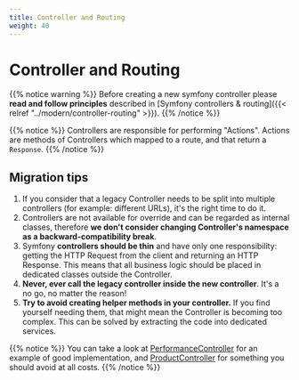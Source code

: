 ```yaml
---
title: Controller and Routing
weight: 40
---
```


# Controller and Routing

{{% notice warning %}}
Before creating a new symfony controller please **read and follow principles** described in [Symfony controllers & routing]({{< relref "../modern/controller-routing" >}}).
{{% /notice %}}

{{% notice %}}
Controllers are responsible for performing "Actions". Actions are methods of Controllers which mapped to a route, and that return a `Response`.
{{% /notice %}}

## Migration tips
1. If you consider that a legacy Controller needs to be split into multiple controllers (for example: different URLs), it's the right time to do it.
2. Controllers are not available for override and can be regarded as internal classes, therefore **we don't consider changing Controller's namespace as a backward-compatibility break**.
3. Symfony **controllers should be thin** and have only one responsibility: getting the HTTP Request from the client and returning an HTTP Response. This means that all business logic should be placed in dedicated classes outside the Controller.
4. **Never, ever call the legacy controller inside the new controller**. It's a no go, no matter the reason!
5. **Try to avoid creating helper methods in your controller.** If you find yourself needing them, that might mean the Controller is becoming too complex. This can be solved by extracting the code into dedicated services.

{{% notice %}}
You can take a look at [PerformanceController](https://github.com/PrestaShop/PrestaShop/blob/1.7.8.0/src/PrestaShopBundle/Controller/Admin/Configure/AdvancedParameters/PerformanceController.php) for an example of good implementation, and [ProductController](https://github.com/PrestaShop/PrestaShop/blob/1.7.8.0/src/PrestaShopBundle/Controller/Admin/ProductController.php) for something you should avoid at all costs.
{{% /notice %}}
